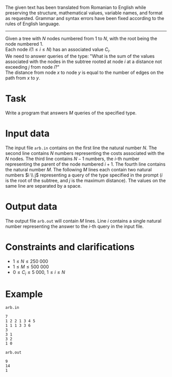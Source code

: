 The given text has been translated from Romanian to English while preserving the structure, mathematical values, variable names, and format as requested. Grammar and syntax errors have been fixed according to the rules of English language.

---

Given a tree with $N$ nodes numbered from $1$ to $N$, with the root being the node numbered $1$.  
Each node $i (1 \leq i \leq N)$ has an associated value $C_i$.  
We need to answer queries of the type: "What is the sum of the values associated with the nodes in the subtree rooted at node $i$ at a distance not exceeding $j$ from node $i$?"  
The distance from node $x$ to node $y$ is equal to the number of edges on the path from $x$ to $y$.

# Task

Write a program that answers $M$ queries of the specified type.

# Input data

The input file `arb.in` contains on the first line the natural number $N$. The second line contains $N$ numbers representing the costs associated with the $N$ nodes. The third line contains $N-1$ numbers, the $i$-th number representing the parent of the node numbered $i+1$. The fourth line contains the natural number $M$. The following $M$ lines each contain two natural numbers $i \\ j$ representing a query of the type specified in the prompt ($i$ is the root of the subtree, and $j$ is the maximum distance). The values on the same line are separated by a space.

# Output data

The output file `arb.out` will contain $M$ lines. Line $i$ contains a single natural number representing the answer to the $i$-th query in the input file.

# Constraints and clarifications

* $1 \leq N \leq 250\ 000$
* $1 \leq M \leq 500\ 000$
* $0 \leq C_i \leq 5\ 000$, $1 \leq i \leq N$

# Example

`arb.in`
```
7
1 2 2 1 3 4 5
1 1 1 3 3 6
3
3 1
3 2
1 0
```

`arb.out`
```
9
14
1
```

